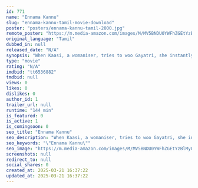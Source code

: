 ```yaml
---
id: 771
name: "Ennama Kannu"
slug: "ennama-kannu-tamil-movie-download"
poster: "posters/ennama-kannu-tamil-2000.jpg"
remote_poster: "https://m.media-amazon.com/images/M/MV5BNDU0YWFhZGEtYzBlMy00OWE4LWE1ODMtYjA3OTFiMzdmYTJiXkEyXkFqcGdeQXVyNTM3MDMyMDQ@._V1_SX300.jpg"
original_language: "Tamil"
dubbed_in: null
released_date: "N/A"
synopsis: "When Kaasi, a womaniser, tries to woo Gayatri, she instantly dislikes him. But, when her to-be husband, and Kaasi's friend, deserts her on the marriage day, it is Kaasi who offers her a shelter."
type: "movie"
rating: "N/A"
imdbid: "tt6536882"
tmdbid: null
views: 0
likes: 0
dislikes: 0
author_id: 1
trailer_url: null
runtime: "144 min"
is_featured: 0
is_active: 1
is_comingsoon: 0
seo_title: "Ennama Kannu"
seo_description: "When Kaasi, a womaniser, tries to woo Gayatri, she instantly dislikes him. But, when her to-be husband, and Kaasi's friend, deserts her on the marriage day, it is Kaasi who offers her a shelter."
seo_keywords: "\"Ennama Kannu\""
seo_image: "https://m.media-amazon.com/images/M/MV5BNDU0YWFhZGEtYzBlMy00OWE4LWE1ODMtYjA3OTFiMzdmYTJiXkEyXkFqcGdeQXVyNTM3MDMyMDQ@._V1_SX300.jpg"
screenshots: null
redirect_to: null
social_shares: 0
created_at: 2025-03-21 16:37:22
updated_at: 2025-03-21 16:37:22
---
```


